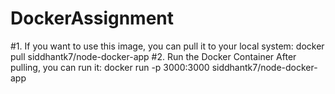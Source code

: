 # DockerAssignment

#1. If you want to use this image, you can pull it to your local system:
   docker pull siddhantk7/node-docker-app
#2. Run the Docker Container
After pulling, you can run it: docker run -p 3000:3000 siddhantk7/node-docker-app
